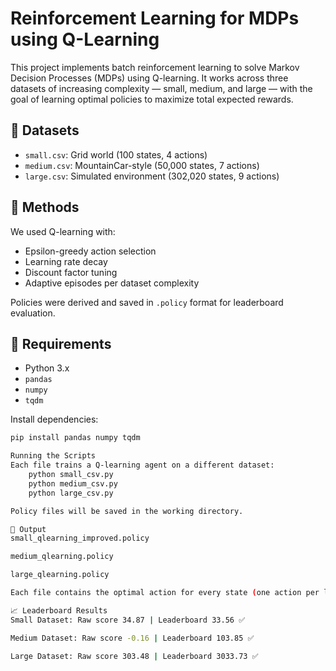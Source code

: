 # Reinforcement Learning for MDPs using Q-Learning

This project implements batch reinforcement learning to solve Markov Decision Processes (MDPs) using Q-learning. It works across three datasets of increasing complexity — small, medium, and large — with the goal of learning optimal policies to maximize total expected rewards.

## 📂 Datasets
- `small.csv`: Grid world (100 states, 4 actions)
- `medium.csv`: MountainCar-style (50,000 states, 7 actions)
- `large.csv`: Simulated environment (302,020 states, 9 actions)

## 🧠 Methods
We used Q-learning with:
- Epsilon-greedy action selection
- Learning rate decay
- Discount factor tuning
- Adaptive episodes per dataset complexity

Policies were derived and saved in `.policy` format for leaderboard evaluation.

## 🔧 Requirements
- Python 3.x
- `pandas`
- `numpy`
- `tqdm`

Install dependencies:
```bash
pip install pandas numpy tqdm

Running the Scripts
Each file trains a Q-learning agent on a different dataset:
    python small_csv.py
    python medium_csv.py
    python large_csv.py

Policy files will be saved in the working directory.

📝 Output
small_qlearning_improved.policy

medium_qlearning.policy

large_qlearning.policy

Each file contains the optimal action for every state (one action per line).

📈 Leaderboard Results
Small Dataset: Raw score 34.87 | Leaderboard 33.56 ✅

Medium Dataset: Raw score -0.16 | Leaderboard 103.85 ✅

Large Dataset: Raw score 303.48 | Leaderboard 3033.73 ✅
